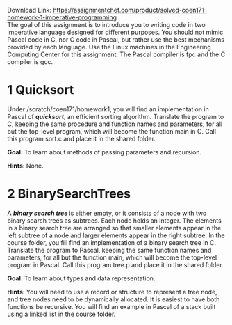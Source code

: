 Download Link: https://assignmentchef.com/product/solved-coen171-homework-1-imperative-programming
<br>
The goal of this assignment is to introduce you to writing code in two imperative language designed for different purposes. You should not mimic Pascal code in C, nor C code in Pascal, but rather use the best mechanisms provided by each language. Use the Linux machines in the Engineering Computing Center for this assignment. The Pascal compiler is fpc and the C compiler is gcc.

<h1>1        Quicksort</h1>

Under /scratch/coen171/homework1, you will find an implementation in Pascal of <strong><em>quicksort</em></strong>, an efficient sorting algorithm. Translate the program to C, keeping the same procedure and function names and parameters, for all but the top-level program, which will become the function main in C. Call this program sort.c and place it in the shared folder.

<strong>Goal:              </strong>To learn about methods of passing parameters and recursion.

<strong>Hints:        </strong>None.

<h1>2        BinarySearchTrees</h1>

A <strong><em>binary search tree </em></strong>is either empty, or it consists of a node with two binary search trees as subtrees. Each node holds an integer. The elements in a binary search tree are arranged so that smaller elements appear in the left subtree of a node and larger elements appear in the right subtree. In the course folder, you fill find an implementation of a binary search tree in C. Translate the program to Pascal, keeping the same function names and parameters, for all but the function main, which will become the top-level program in Pascal. Call this program tree.p and place it in the shared folder.

<strong>Goal:            </strong>To learn about types and data representation.

<strong>Hints:        </strong>You will need to use a record or structure to represent a tree node, and tree nodes need to be dynamically allocated. It is easiest to have both functions be recursive. You will find an example in Pascal of a stack built using a linked list in the course folder.